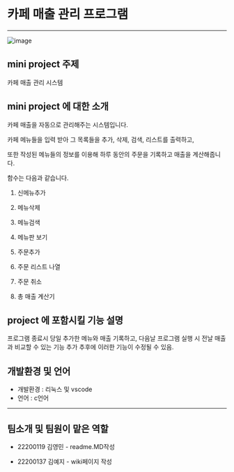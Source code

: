 # 카페 매출 관리 프로그램
-----------------

![image](https://user-images.githubusercontent.com/130723495/236805079-2fcd034b-245a-457c-962a-862834c2d8b7.png)



## mini project 주제
카페 매출 관리 시스템

## mini project 에 대한 소개

카페 매출을 자동으로 관리해주는 시스템입니다.

카페 메뉴들을 입력 받아 그 목록들을 추가, 삭제, 검색, 리스트를 출력하고,

또한 작성된 메뉴들의 정보를 이용해 하루 동안의 주문을 기록하고 매출을 계산해줍니다.

함수는 다음과 같습니다.

1. 신메뉴추가
2. 메뉴삭제
3. 메뉴검색
4. 메뉴판 보기

5. 주문추가
6. 주문 리스트 나열
7. 주문 취소
8. 총 매출 계산기


## project 에 포함시킬 기능 설명
프로그램 종료시 당일 추가한 메뉴와 매출 기록하고, 다음날 프로그램 실행 시 전날 매출과 비교할 수 있는 기능 추가
추후에 이러한 기능이 수정될 수 있음.


## 개발환경 및 언어

* 개발환경 : 리눅스 및 vscode
* 언어 : c언어



-----------------------------

## 팀소개 및 팀원이 맡은 역할

* 22200119 김영민 - readme.MD작성

* 22200137 김예지 - wiki페이지 작성
